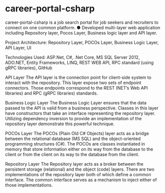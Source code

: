 # career-portal-csharp
career-portal-csharp is a job search portal for job seekers and recruiters to connect on one common platform.
●	Developed multi-layer web application including Repository layer, Pocos Layer, Business logic layer and API layer.

Project Architecture: Repository Layer, POCOs Layer, Business Logic Layer, API Layer, UI 

Technologies Used: ASP.Net, C#, .Net Core, MS SQL Server 2012, ADO.NET, Entity Frameworks, LINQ, REST WEB API, RPC standard (using gRPC libraries), GitHub

API Layer
The API layer is the connection point for client-side system to interact with the repository. 
This layer expose two sets of endpoint connectors. Those endpoints correspond to the REST (NET’s Web API libraries) and RPC (gRPC libraries) standards.

Business Logic Layer
The Business Logic Layer ensures that the data passed to the API is valid from a business perspective.
Classes in this layer have constructors that take an interface representing the repository layer.
Utilizing dependency inversion to provide an implementation of the repository layer demonstrate this powerful technique.

POCOs Layer
The POCOs (Plain Old C# Objects) layer acts as a bridge between the relational database (MS SQL) and
the object-oriented programming structures (C#). The POCOs are classes instantiated in memory that
store information either on its way from the database to the client or from the client on its way to the
database from the client.

Repository Layer
The Repository layer acts as a broker between the persistent storage (relational) and the object (code) layers. 
There are two implementations of the repository layer both of which define a common interface.
The common interface serves as a mechanism to inject either of those implementations.
